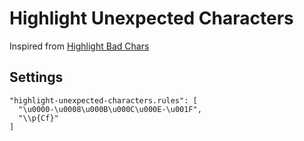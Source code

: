 # Highlight Unexpected Characters

Inspired from [Highlight Bad Chars](https://github.com/WengerK/vscode-highlight-bad-chars/)

## Settings
```
"highlight-unexpected-characters.rules": [
  "\u0000-\u0008\u000B\u000C\u000E-\u001F",
  "\\p{Cf}"
]
```
